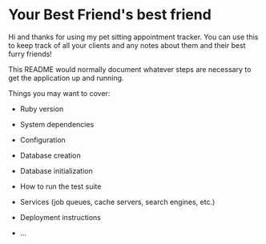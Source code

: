 # Your Best Friend's best friend

Hi and thanks  for using my pet sitting appointment tracker.  You can use this to keep track of all your clients and any notes about them and their best furry friends!

This README would normally document whatever steps are necessary to get the
application up and running.

Things you may want to cover:

* Ruby version

* System dependencies

* Configuration

* Database creation

* Database initialization

* How to run the test suite

* Services (job queues, cache servers, search engines, etc.)

* Deployment instructions

* ...
